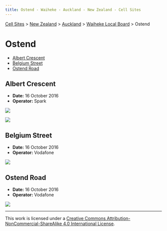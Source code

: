 ```yaml
---
title: Ostend - Waiheke - Auckland - New Zealand - Cell Sites
---
```


[Cell Sites](../../../) > [New Zealand](../../) > [Auckland](../) > [Waiheke Local Board](./) > Ostend

# Ostend

* [Albert Crescent](#albert-crescent)
* [Belgium Street](#belgium-street)
* [Ostend Road](#ostend-road)

## Albert Crescent

* **Date:** 16 October 2016
* **Operator:** Spark

![](https://f001.backblazeb2.com/file/CellSites/NZ/AUK/Waiheke/20161016-141005.jpg)

![](https://f001.backblazeb2.com/file/CellSites/NZ/AUK/Waiheke/20161016-141056.jpg)

## Belgium Street

* **Date:** 16 October 2016
* **Operator:** Vodafone

![](https://f001.backblazeb2.com/file/CellSites/NZ/AUK/Waiheke/20161016-132957.jpg)

## Ostend Road

* **Date:** 16 October 2016
* **Operator:** Vodafone

![](https://f001.backblazeb2.com/file/CellSites/NZ/AUK/Waiheke/20161016-133310.jpg)

---

This work is licensed under a [Creative Commons Attribution-NonCommercial-ShareAlike 4.0 International License](http://creativecommons.org/licenses/by-nc-sa/4.0/).
